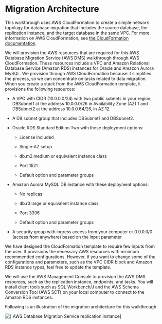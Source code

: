 # Migration Architecture<a name="CHAP_RDSOracle2Aurora.Architecture"></a>

This walkthrough uses AWS CloudFormation to create a simple network topology for database migration that includes the source database, the replication instance, and the target database in the same VPC\. For more information on AWS CloudFormation, see [the CloudFormation documentation](http://docs.aws.amazon.com/AWSCloudFormation/latest/UserGuide/Welcome.html)\. 

We will provision the AWS resources that are required for this AWS Database Migration Service \(AWS DMS\) walkthrough through AWS CloudFormation\. These resources include a VPC and Amazon Relational Database Service \(Amazon RDS\) instances for Oracle and Amazon Aurora MySQL\. We provision through AWS CloudFormation because it simplifies the process, so we can concentrate on tasks related to data migration\. When you create a stack from the AWS CloudFormation template, it provisions the following resources:

+ A VPC with CIDR \(10\.0\.0\.0/24\) with two public subnets in your region, DBSubnet1 at the address 10\.0\.0\.0/26 in Availability Zone \(AZ\) 1 and DBSubnet2 at the address 10\.0\.0\.64/26, in AZ 12\.

+ A DB subnet group that includes DBSubnet1 and DBSubnet2\.

+ Oracle RDS Standard Edition Two with these deployment options: 

  + License Included

  + Single\-AZ setup

  + db\.m3\.medium or equivalent instance class

  + Port 1521

  + Default option and parameter groups

+ Amazon Aurora MySQL DB instance with these deployment options: 

  + No replicas

  + db\.r3\.large or equivalent instance class

  + Port 3306

  + Default option and parameter groups

+ A security group with ingress access from your computer or 0\.0\.0\.0/0 \(access from anywhere\) based on the input parameter

We have designed the CloudFormation template to require few inputs from the user\. It provisions the necessary AWS resources with minimum recommended configurations\. However, if you want to change some of the configurations and parameters, such as the VPC CIDR block and Amazon RDS instance types, feel free to update the template\.

We will use the AWS Management Console to provision the AWS DMS resources, such as the replication instance, endpoints, and tasks\. You will install client tools such as SQL Workbench/J and the AWS Schema Conversion Tool \(AWS SCT\) on your local computer to connect to the Amazon RDS instances\. 

Following is an illustration of the migration architecture for this walkthrough\.

![\[ AWS Database Migration Service replication instance\]](http://docs.aws.amazon.com/dms/latest/sbs/images/sbs-rdsor2aurora1.png)
